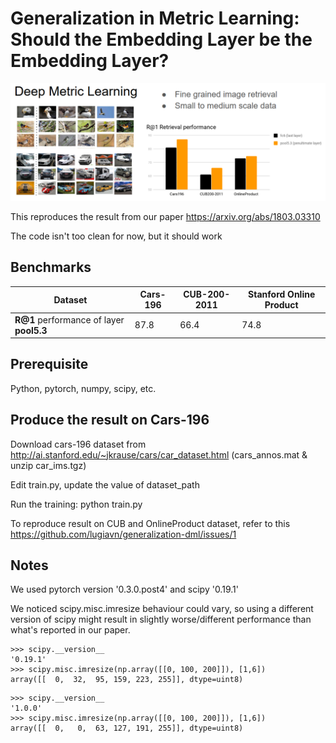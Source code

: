 # Generalization in Metric Learning: Should the Embedding Layer be the Embedding Layer?

![ZZ](dml.png?raw=true "X")

This reproduces the result from our paper https://arxiv.org/abs/1803.03310

The code isn't too clean for now, but it should work


## Benchmarks

Dataset | Cars-196 | CUB-200-2011 | Stanford Online Product
------------ | ------------- | ------------- | -------------
**R@1** performance of layer **pool5.3** |  87.8 | 66.4 | 74.8


## Prerequisite

Python, pytorch, numpy, scipy, etc.


## Produce the result on Cars-196

Download cars-196 dataset from http://ai.stanford.edu/~jkrause/cars/car_dataset.html (cars_annos.mat & unzip car_ims.tgz)

Edit train.py, update the value of dataset_path

Run the training: python train.py

To reproduce result on CUB and OnlineProduct dataset, refer to this https://github.com/lugiavn/generalization-dml/issues/1

## Notes

We used pytorch version '0.3.0.post4' and scipy '0.19.1'

We noticed scipy.misc.imresize behaviour could vary, so using a different version of scipy might result in slightly worse/different performance than what's reported in our paper.

```pyhon
>>> scipy.__version__
'0.19.1'
>>> scipy.misc.imresize(np.array([[0, 100, 200]]), [1,6])
array([[  0,  32,  95, 159, 223, 255]], dtype=uint8)
```

```pyhon
>>> scipy.__version__
'1.0.0'
>>> scipy.misc.imresize(np.array([[0, 100, 200]]), [1,6])
array([[  0,   0,  63, 127, 191, 255]], dtype=uint8)
```
